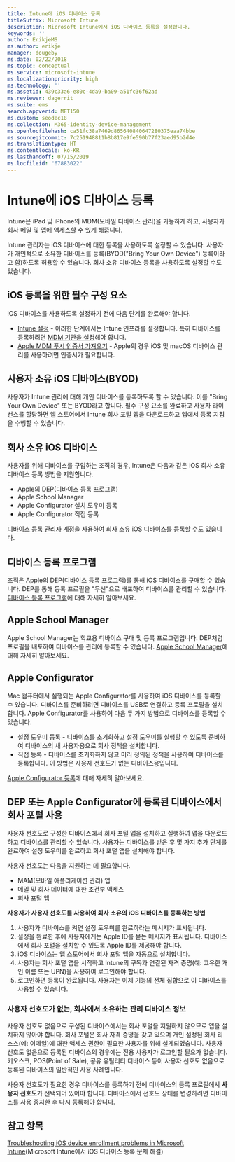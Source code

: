 ```yaml
---
title: Intune에 iOS 디바이스 등록
titleSuffix: Microsoft Intune
description: Microsoft Intune에서 iOS 디바이스 등록을 설정합니다.
keywords: ''
author: ErikjeMS
ms.author: erikje
manager: dougeby
ms.date: 02/22/2018
ms.topic: conceptual
ms.service: microsoft-intune
ms.localizationpriority: high
ms.technology: ''
ms.assetid: 439c33a6-e80c-4da9-ba09-a51fc36f62ad
ms.reviewer: dagerrit
ms.suite: ems
search.appverid: MET150
ms.custom: seodec18
ms.collection: M365-identity-device-management
ms.openlocfilehash: ca51fc38a7469d865640840647280375eaa74bbe
ms.sourcegitcommit: 7c251948811b8b817e9fe590b77f23aed95b2d4e
ms.translationtype: HT
ms.contentlocale: ko-KR
ms.lasthandoff: 07/15/2019
ms.locfileid: "67883022"
---
```

# <a name="enroll-ios-devices-in-intune"></a>Intune에 iOS 디바이스 등록

Intune은 iPad 및 iPhone의 MDM(모바일 디바이스 관리)을 가능하게 하고, 사용자가 회사 메일 및 앱에 액세스할 수 있게 해줍니다.

Intune 관리자는 iOS 디바이스에 대한 등록을 사용하도록 설정할 수 있습니다. 사용자가 개인적으로 소유한 디바이스를 등록(BYOD("Bring Your Own Device") 등록이라고 함)하도록 허용할 수 있습니다. 회사 소유 디바이스 등록을 사용하도록 설정할 수도 있습니다.

## <a name="prerequisites-for-ios-enrollment"></a>iOS 등록을 위한 필수 구성 요소
iOS 디바이스를 사용하도록 설정하기 전에 다음 단계를 완료해야 합니다.
- [Intune 설정](setup-steps.md) - 이러한 단계에서는 Intune 인프라를 설정합니다. 특히 디바이스를 등록하려면 [MDM 기관을 설정](mdm-authority-set.md)해야 합니다.
- [Apple MDM 푸시 인증서 가져오기](apple-mdm-push-certificate-get.md) - Apple의 경우 iOS 및 macOS 디바이스 관리를 사용하려면 인증서가 필요합니다.

## <a name="user-owned-ios-devices-byod"></a>사용자 소유 iOS 디바이스(BYOD)

사용자가 Intune 관리에 대해 개인 디바이스를 등록하도록 할 수 있습니다. 이를 "Bring Your Own Device" 또는 BYOD라고 합니다. 필수 구성 요소를 완료하고 사용자 라이선스를 할당하면 앱 스토어에서 Intune 회사 포털 앱을 다운로드하고 앱에서 등록 지침을 수행할 수 있습니다.

## <a name="company-owned-ios-devices"></a>회사 소유 iOS 디바이스
사용자를 위해 디바이스를 구입하는 조직의 경우, Intune은 다음과 같은 iOS 회사 소유 디바이스 등록 방법을 지원합니다.

- Apple의 DEP(디바이스 등록 프로그램)
- Apple School Manager
- Apple Configurator 설치 도우미 등록
- Apple Configurator 직접 등록

[디바이스 등록 관리자](device-enrollment-manager-enroll.md) 계정을 사용하여 회사 소유 iOS 디바이스를 등록할 수도 있습니다.

## <a name="device-enrollment-program"></a>디바이스 등록 프로그램
조직은 Apple의 DEP(디바이스 등록 프로그램)를 통해 iOS 디바이스를 구매할 수 있습니다. DEP를 통해 등록 프로필을 "무선"으로 배포하여 디바이스를 관리할 수 있습니다. [디바이스 등록 프로그램](device-enrollment-program-enroll-ios.md)에 대해 자세히 알아보세요.

## <a name="apple-school-manager"></a>Apple School Manager
Apple School Manager는 학교용 디바이스 구매 및 등록 프로그램입니다. DEP처럼 프로필을 배포하여 디바이스를 관리에 등록할 수 있습니다. [Apple School Manager](apple-school-manager-set-up-ios.md)에 대해 자세히 알아보세요.

## <a name="apple-configurator"></a>Apple Configurator
Mac 컴퓨터에서 실행되는 Apple Configurator를 사용하여 iOS 디바이스를 등록할 수 있습니다. 디바이스를 준비하려면 디바이스를 USB로 연결하고 등록 프로필을 설치합니다. Apple Configurator를 사용하여 다음 두 가지 방법으로 디바이스를 등록할 수 있습니다.
- 설정 도우미 등록 - 디바이스를 초기화하고 설정 도우미를 실행할 수 있도록 준비하여 디바이스의 새 사용자용으로 회사 정책을 설치합니다.
- 직접 등록 - 디바이스를 초기화하지 않고 미리 정의된 정책을 사용하여 디바이스를 등록합니다. 이 방법은 사용자 선호도가 없는 디바이스용입니다.

[Apple Configurator 등록](apple-configurator-setup-assistant-enroll-ios.md)에 대해 자세히 알아보세요.

## <a name="use-the-company-portal-on-dep-enrolled-or-apple-configurator-enrolled-devices"></a>DEP 또는 Apple Configurator에 등록된 디바이스에서 회사 포털 사용

사용자 선호도로 구성한 디바이스에서 회사 포털 앱을 설치하고 실행하여 앱을 다운로드하고 디바이스를 관리할 수 있습니다. 사용자는 디바이스를 받은 후 몇 가지 추가 단계를 완료하여 설정 도우미를 완료하고 회사 포털 앱을 설치해야 합니다.

사용자 선호도는 다음을 지원하는 데 필요합니다.
- MAM(모바일 애플리케이션 관리) 앱
- 메일 및 회사 데이터에 대한 조건부 액세스
- 회사 포털 앱

**사용자가 사용자 선호도를 사용하여 회사 소유의 iOS 디바이스를 등록하는 방법**
1. 사용자가 디바이스를 켜면 설정 도우미를 완료하라는 메시지가 표시됩니다. 
2. 설정을 완료한 후에 사용자에게는 Apple ID를 묻는 메시지가 표시됩니다. 디바이스에서 회사 포털을 설치할 수 있도록 Apple ID를 제공해야 합니다. 
3. iOS 디바이스는 앱 스토어에서 회사 포털 앱을 자동으로 설치합니다.
4. 사용자는 회사 포털 앱을 시작하고 Intune의 구독과 연결된 자격 증명(예: 고유한 개인 이름 또는 UPN)을 사용하여 로그인해야 합니다. 
5. 로그인하면 등록이 완료됩니다. 사용자는 이제 기능의 전체 집합으로 이 디바이스를 사용할 수 있습니다.

### <a name="about-corporate-owned-managed-devices-with-no-user-affinity"></a>사용자 선호도가 없는, 회사에서 소유하는 관리 디바이스 정보

사용자 선호도 없음으로 구성된 디바이스에서는 회사 포털을 지원하지 않으므로 앱을 설치하지 않아야 합니다. 회사 포털은 회사 자격 증명을 갖고 있으며 개인 설정된 회사 리소스(예: 이메일)에 대한 액세스 권한이 필요한 사용자를 위해 설계되었습니다. 사용자 선호도 없음으로 등록된 디바이스의 경우에는 전용 사용자가 로그인할 필요가 없습니다. 키오스크, POS(Point of Sale), 공유 유틸리티 디바이스 등이 사용자 선호도 없음으로 등록된 디바이스의 일반적인 사용 사례입니다.

사용자 선호도가 필요한 경우 디바이스를 등록하기 전에 디바이스의 등록 프로필에서 **사용자 선호도**가 선택되어 있어야 합니다. 디바이스에서 선호도 상태를 변경하려면 디바이스를 사용 중지한 후 다시 등록해야 합니다.

## <a name="see-also"></a>참고 항목

[Troubleshooting iOS device enrollment problems in Microsoft Intune](https://support.microsoft.com/help/4039809)(Microsoft Intune에서 iOS 디바이스 등록 문제 해결)
